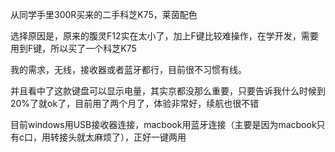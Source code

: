 从同学手里300R买来的二手科芝K75，莱茵配色

选择原因是，原来的腹灵F12实在太小了，加上F键比较难操作，在学开发，需要用到F键，所以买了一个科芝K75

我的需求，无线，接收器或者蓝牙都行，目前很不习惯有线。

并且看中了这款键盘可以显示电量，其实京都没那么重要，只要告诉我什么时候到20%了就ok了，目前用了两个月了，体验非常好，续航也很不错

目前windows用USB接收器连接，macbook用蓝牙连接（主要是因为macbook只有c口，用转接头就太麻烦了），正好一键两用